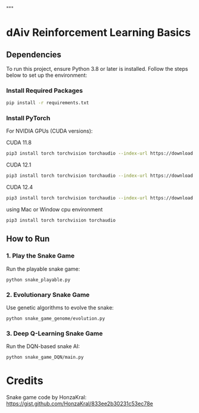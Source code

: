 """
# dAiv Reinforcement Learning Basics

## Dependencies
To run this project, ensure Python 3.8 or later is installed. Follow the steps below to set up the environment:

### Install Required Packages
```bash
pip install -r requirements.txt
```

### Install PyTorch
For NVIDIA GPUs (CUDA versions):

CUDA 11.8
```bash
pip3 install torch torchvision torchaudio --index-url https://download.pytorch.org/whl/cu118
```

CUDA 12.1
```bash
pip3 install torch torchvision torchaudio --index-url https://download.pytorch.org/whl/cu121
```

CUDA 12.4
```bash
pip3 install torch torchvision torchaudio --index-url https://download.pytorch.org/whl/cu124
```

using Mac or Window cpu environment
```bash
pip3 install torch torchvision torchaudio
```

## How to Run
### 1. Play the Snake Game
Run the playable snake game:
```
python snake_playable.py
```

### 2. Evolutionary Snake Game
Use genetic algorithms to evolve the snake:
```
python snake_game_genome/evolution.py
```

### 3. Deep Q-Learning Snake Game
Run the DQN-based snake AI:
```
python snake_game_DQN/main.py
```

# Credits
Snake game code by HonzaKral: https://gist.github.com/HonzaKral/833ee2b30231c53ec78e
